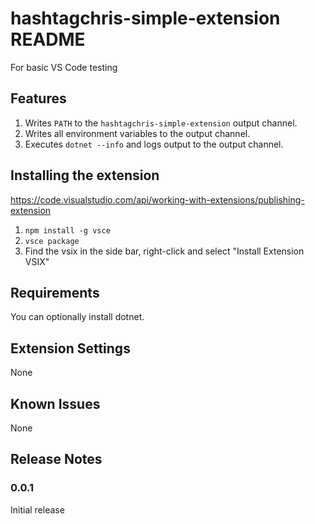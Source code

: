 # hashtagchris-simple-extension README

For basic VS Code testing

## Features

1. Writes `PATH` to the `hashtagchris-simple-extension` output channel.
1. Writes all environment variables to the output channel.
1. Executes `dotnet --info` and logs output to the output channel.

## Installing the extension

https://code.visualstudio.com/api/working-with-extensions/publishing-extension

1. `npm install -g vsce`
1. `vsce package`
1. Find the vsix in the side bar, right-click and select "Install Extension VSIX"

## Requirements

You can optionally install dotnet.

## Extension Settings

None

## Known Issues

None

## Release Notes

### 0.0.1

Initial release